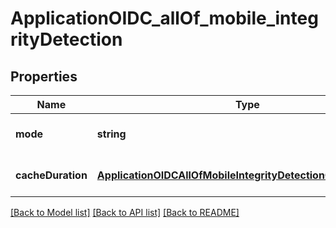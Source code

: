 # ApplicationOIDC_allOf_mobile_integrityDetection

## Properties
Name | Type | Description | Notes
------------ | ------------- | ------------- | -------------
**mode** | **string** |  | [optional] [default to null]
**cacheDuration** | [**ApplicationOIDCAllOfMobileIntegrityDetectionCacheDuration**](ApplicationOIDCAllOfMobileIntegrityDetectionCacheDuration.md) |  | [optional] [default to null]

[[Back to Model list]](../README.md#documentation-for-models) [[Back to API list]](../README.md#documentation-for-api-endpoints) [[Back to README]](../README.md)


